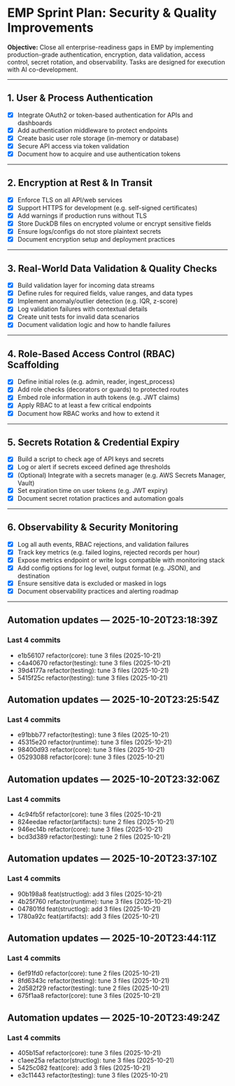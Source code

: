 # EMP Sprint Plan: Security & Quality Improvements

**Objective:** Close all enterprise-readiness gaps in EMP by implementing production-grade authentication, encryption, data validation, access control, secret rotation, and observability. Tasks are designed for execution with AI co-development.

---

## 1. User & Process Authentication

- [x] Integrate OAuth2 or token-based authentication for APIs and dashboards  
- [x] Add authentication middleware to protect endpoints  
- [x] Create basic user role storage (in-memory or database)  
- [x] Secure API access via token validation  
- [x] Document how to acquire and use authentication tokens  

---

## 2. Encryption at Rest & In Transit

- [x] Enforce TLS on all API/web services  
- [x] Support HTTPS for development (e.g. self-signed certificates)  
- [x] Add warnings if production runs without TLS  
- [x] Store DuckDB files on encrypted volume or encrypt sensitive fields  
- [x] Ensure logs/configs do not store plaintext secrets  
- [x] Document encryption setup and deployment practices  

---

## 3. Real-World Data Validation & Quality Checks

- [x] Build validation layer for incoming data streams  
- [x] Define rules for required fields, value ranges, and data types  
- [x] Implement anomaly/outlier detection (e.g. IQR, z-score)  
- [x] Log validation failures with contextual details  
- [x] Create unit tests for invalid data scenarios  
- [x] Document validation logic and how to handle failures  

---

## 4. Role-Based Access Control (RBAC) Scaffolding

- [x] Define initial roles (e.g. admin, reader, ingest_process)  
- [x] Add role checks (decorators or guards) to protected routes  
- [x] Embed role information in auth tokens (e.g. JWT claims)  
- [x] Apply RBAC to at least a few critical endpoints  
- [x] Document how RBAC works and how to extend it  

---

## 5. Secrets Rotation & Credential Expiry

- [x] Build a script to check age of API keys and secrets  
- [x] Log or alert if secrets exceed defined age thresholds  
- [x] (Optional) Integrate with a secrets manager (e.g. AWS Secrets Manager, Vault)  
- [x] Set expiration time on user tokens (e.g. JWT expiry)  
- [x] Document secret rotation practices and automation goals  

---

## 6. Observability & Security Monitoring

- [x] Log all auth events, RBAC rejections, and validation failures  
- [x] Track key metrics (e.g. failed logins, rejected records per hour)  
- [x] Expose metrics endpoint or write logs compatible with monitoring stack  
- [x] Add config options for log level, output format (e.g. JSON), and destination  
- [x] Ensure sensitive data is excluded or masked in logs  
- [x] Document observability practices and alerting roadmap  

---

## Automation updates — 2025-10-20T23:18:39Z

### Last 4 commits
- e1b56107 refactor(core): tune 3 files (2025-10-21)
- c4a40670 refactor(testing): tune 3 files (2025-10-21)
- 39d4177a refactor(testing): tune 3 files (2025-10-21)
- 5415f25c refactor(testing): tune 3 files (2025-10-21)

## Automation updates — 2025-10-20T23:25:54Z

### Last 4 commits
- e91bbb77 refactor(testing): tune 3 files (2025-10-21)
- 45315e20 refactor(runtime): tune 3 files (2025-10-21)
- 98400d93 refactor(core): tune 3 files (2025-10-21)
- 05293088 refactor(core): tune 3 files (2025-10-21)
## Automation updates — 2025-10-20T23:32:06Z

### Last 4 commits
- 4c94fb5f refactor(core): tune 3 files (2025-10-21)
- 824eedae refactor(artifacts): tune 2 files (2025-10-21)
- 946ec14b refactor(core): tune 3 files (2025-10-21)
- bcd3d389 refactor(testing): tune 2 files (2025-10-21)

## Automation updates — 2025-10-20T23:37:10Z

### Last 4 commits
- 90b198a8 feat(structlog): add 3 files (2025-10-21)
- 4b25f760 refactor(runtime): tune 3 files (2025-10-21)
- 047801fd feat(structlog): add 3 files (2025-10-21)
- 1780a92c feat(artifacts): add 3 files (2025-10-21)

## Automation updates — 2025-10-20T23:44:11Z

### Last 4 commits
- 6ef91fd0 refactor(core): tune 2 files (2025-10-21)
- 8fd6343c refactor(testing): tune 3 files (2025-10-21)
- 2d582f29 refactor(testing): tune 2 files (2025-10-21)
- 675f1aa8 refactor(core): tune 3 files (2025-10-21)

## Automation updates — 2025-10-20T23:49:24Z

### Last 4 commits
- 405b15af refactor(core): tune 3 files (2025-10-21)
- c1aee25a refactor(structlog): tune 3 files (2025-10-21)
- 5425c082 feat(core): add 3 files (2025-10-21)
- e3c11443 refactor(testing): tune 3 files (2025-10-21)
